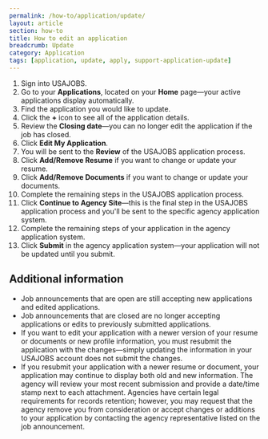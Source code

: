 ```yaml
---
permalink: /how-to/application/update/
layout: article
section: how-to
title: How to edit an application
breadcrumb: Update
category: Application
tags: [application, update, apply, support-application-update]
---
```


1.  Sign into USAJOBS.
2.	Go to your **Applications**, located on your **Home** page—your active applications display automatically.
3.  Find the application you would like to update.
4.  Click the **+** icon to see all of the application details.
5.  Review the **Closing date**—you can no longer edit the application if the job has closed.
6.  Click **Edit My Application**.
7.  You will be sent to the **Review** of the USAJOBS application process.
8. Click **Add/Remove Resume** if you want to change or update your resume.
9. Click **Add/Remove Documents** if you want to change or update your documents.
10. Complete the remaining steps in the USAJOBS application process.
11. Click **Continue to Agency Site**—this is the final step in the USAJOBS application process and you'll be sent to the specific agency application system.
12. Complete the remaining steps of your application in the agency application system.
13. Click **Submit** in the agency application system—your application will not be updated until you submit.

## Additional information

* Job announcements that are  open are still accepting new applications and edited applications.
* Job announcements that are closed are no longer accepting applications or edits to previously submitted applications.
* If you want to edit your application with a newer version of your resume or documents or new profile information, you must resubmit the application with the changes—simply updating the information in your USAJOBS account does not submit the changes.
* If you resubmit your application with a newer resume or document, your application may continue to display both old and new information. The agency will review your most recent submission and provide a date/time stamp next to each attachment. Agencies have certain legal requirements for records retention; however, you may request that the agency remove you from consideration or accept changes or additions to your application by contacting the agency representative listed on the job announcement.
